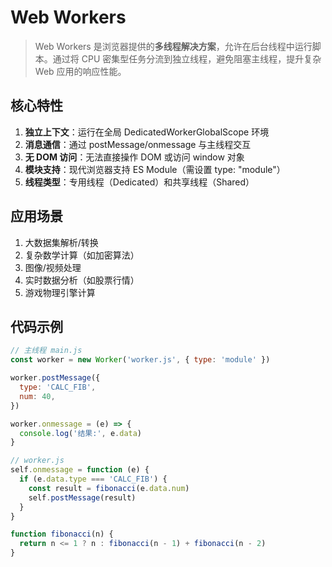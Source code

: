 # Web Workers

> Web Workers 是浏览器提供的**多线程解决方案**，允许在后台线程中运行脚本。通过将 CPU 密集型任务分流到独立线程，避免阻塞主线程，提升复杂
> Web 应用的响应性能。

## 核心特性

1. **独立上下文**：运行在全局 DedicatedWorkerGlobalScope 环境
2. **消息通信**：通过 postMessage/onmessage 与主线程交互
3. **无 DOM 访问**：无法直接操作 DOM 或访问 window 对象
4. **模块支持**：现代浏览器支持 ES Module（需设置 type: "module"）
5. **线程类型**：专用线程（Dedicated）和共享线程（Shared）

## 应用场景

1. 大数据集解析/转换
2. 复杂数学计算（如加密算法）
3. 图像/视频处理
4. 实时数据分析（如股票行情）
5. 游戏物理引擎计算

## 代码示例

```js
// 主线程 main.js
const worker = new Worker('worker.js', { type: 'module' })

worker.postMessage({
  type: 'CALC_FIB',
  num: 40,
})

worker.onmessage = (e) => {
  console.log('结果:', e.data)
}

// worker.js
self.onmessage = function (e) {
  if (e.data.type === 'CALC_FIB') {
    const result = fibonacci(e.data.num)
    self.postMessage(result)
  }
}

function fibonacci(n) {
  return n <= 1 ? n : fibonacci(n - 1) + fibonacci(n - 2)
}
```
